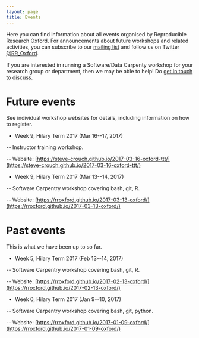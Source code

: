 ```yaml
---
layout: page
title: Events
---
```


Here you can find information about all events organised by
Reproducible Research Oxford. For announcements about future workshops
and related activities, you can subscribe to our [mailing
list](https://web.maillist.ox.ac.uk/ox/info/rroxford) and follow us on
Twitter [@RR_Oxford](https://twitter.com/RR_Oxford).

If you are interested in running a Software/Data Carpenty workshop for
your research group or department, then we may be able to help! Do
[get in touch](contact.md) to discuss.

# Future events

See individual workshop websites for details, including information on
how to register.

- Week 9, Hilary Term 2017 (Mar 16--17, 2017)

-- Instructor training workshop.

-- Website:
[https://steve-crouch.github.io/2017-03-16-oxford-ttt/](https://steve-crouch.github.io/2017-03-16-oxford-ttt/)

- Week 9, Hilary Term 2017 (Mar 13--14, 2017)

-- Software Carpentry workshop covering bash, git, R.

-- Website:
[https://rroxford.github.io/2017-03-13-oxford/](https://rroxford.github.io/2017-03-13-oxford/)

# Past events

This is what we have been up to so far.

- Week 5, Hilary Term 2017 (Feb 13--14, 2017)

-- Software Carpentry workshop covering bash, git, R. 

-- Website:
 [https://rroxford.github.io/2017-02-13-oxford/](https://rroxford.github.io/2017-02-13-oxford/)

- Week 0, Hilary Term 2017 (Jan 9--10, 2017)

-- Software Carpentry workshop covering bash, git, python.

-- Website:
[https://rroxford.github.io/2017-01-09-oxford/](https://rroxford.github.io/2017-01-09-oxford/)
